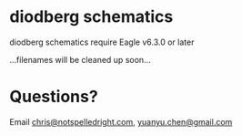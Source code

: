 # diodberg schematics

diodberg schematics require Eagle v6.3.0 or later

...filenames will be cleaned up soon...

# Questions? 

Email <chris@notspelledright.com>, <yuanyu.chen@gmail.com>
